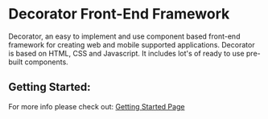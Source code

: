 Decorator Front-End Framework
==========

Decorator, an easy to implement and use component based front-end framework for creating web and mobile supported applications. 
Decorator is based on HTML, CSS and Javascript. It includes lot's of ready to use pre-built components. 


Getting Started:
-------

For more info please check out: [Getting Started Page](http://decorator.codable.org/getit) 
